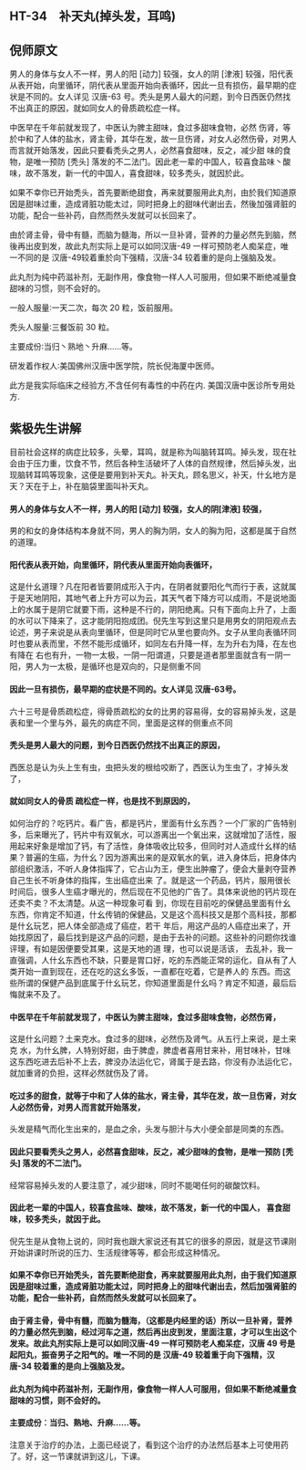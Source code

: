 ## HT-34　补天丸(掉头发，耳鸣)

## 倪师原文

男人的身体与女人不一样，男人的阳 [动力] 较强，女人的阴 [津液] 较强，阳代表从表开始，向里循环，阴代表从里面开始向表循环，因此一旦有损伤，最早期的症状是不同的。女人详见 汉唐-63 号。秃头是男人最大的问题，到今日西医仍然找不出真正的原因，就如同女人的骨质疏松症一样。

中医早在千年前就发现了，中医认为脾主甜味，食过多甜味食物，必然 伤肾，等於中和了人体的盐水，肾主骨，其华在发，故一旦伤肾，对女人必然伤骨，对男人而言就开始落发，因此只要看秃头之男人，必然喜食甜味，反之，减少甜 味的食物，是唯一预防 [秃头] 落发的不二法门。因此老一辈的中国人，较喜食盐味丶酸味，故不落发，新一代的中国人，喜食甜味，较多秃头，就因於此。

如果不幸你已开始秃头，首先要断绝甜食，再来就要服用此丸剂，由於我们知道原因是甜味过重，造成肾脏功能太过，同时把身上的甜味代谢出去，然後加强肾脏的功能，配合一些补药，自然而然头发就可以长回来了。

由於肾主骨，骨中有髓，而脑为髓海，所以一旦补肾，营养的力量必然先到脑，然後再出皮到发，故此丸剂实际上是可以如同汉唐-49 一样可预防老人痴呆症，唯一不同的是 汉唐-49较着重於向下强精，汉唐-34 较着重的是向上强脑及发。

此丸剂为纯中药滋补剂，无副作用，像食物一样人人可服用，但如果不断绝减量食甜味的习惯，则不会好的。

一般人服量∶一天二次，每次 20 粒，饭前服用。

秃头人服量∶三餐饭前 30 粒。

主要成份∶当归丶熟地丶升麻……等。

研发着作权人∶美国佛州汉唐中医学院，院长倪海厦中医师。

此方是我实际临床之经验方,不含任何有毒性的中药在内. 美国汉唐中医诊所专用处方.

## 紫极先生讲解

目前社会这样的病症比较多，头晕，耳鸣，就是称为叫脑转耳鸣。掉头发，现在社会由于压力重，饮食不节，然后各种生活破坏了人体的自然规律，然后掉头发，出现脑转耳鸣等现象，这便是要用到补天丸。补天丸，顾名思义，补天，什幺地方是天？天在于上，补在脑袋里面叫补天丸。

#### 男人的身体与女人不一样，男人的阳 [动力] 较强，女人的阴[津液] 较强，

男的和女的身体结构本身就不同，男人的胸为阴，女人的胸为阳，这都是属于自然的道理。

#### 阳代表从表开始，向里循环，阴代表从里面开始向表循环，

这是什幺道理？凡在阳者皆要阴成形入于内，在阴者就要阳化气而行于表，这就属于是天地阴阳，其地气者上升方可以为云，其天气者下降方可以成雨，不是说地面上的水属于是阴它就要下雨，这种是不行的，阴阳绝离。只有下面向上升了，上面的水可以下降来了，这才能阴阳抱成团。倪先生写到这里只是用男女的阴阳观点去论述，男子来说是从表向里循环，但是同时它从里也要向外。女子从里向表循环同时也要从表而里，不然不能形成循环，如同左右升降一样，左为升右为降，在左也有降在 右也有升，一物一太极，一阴一阳谓道，只要是道者那里面就含有一阴一阳，男人为一太极，是循环也是双向的，只是侧重不同

#### 因此一旦有损伤，最早期的症状是不同的。女人详见 汉唐-63号。

六十三号是骨质疏松症，得骨质疏松的女的比男的容易得，女的容易掉头发，这是表和里一个里与外，最先的病症不同，里面是这样的侧重点不同

#### 秃头是男人最大的问题，到今日西医仍然找不出真正的原因，

西医总是认为头上生有虫，虫把头发的根给咬断了，西医认为生虫了，才掉头发了，

#### 就如同女人的骨质 疏松症一样，也是找不到原因的，

如何治疗的？吃钙片。看广告，都是钙片，里面有什幺东西？一个厂家的广告特别多，后来曝光了，钙片中有双氧水，可以游离出一个氧出来，这就增加了活性，服用起来好象是增加了钙，有了活性，身体吸收比较多，但同时对人造成什幺样的结果？普遍的生癌，为什幺？因为游离出来的是双氧水的氧，进入身体后，把身体内部组织激活，不听人身体指挥了，它占山为王，便生出肿瘤了，便会大量剥夺营养自己生长不听身体的指挥，生出癌症出来 了。就是这一个药品，钙片，服用很长时间后，很多人生癌才曝光的，然后现在不见他的广告了。具体来说他的钙片现在还卖不卖？不太清楚。从这一种现象可看 到，你现在目前吃的保健品里面有什幺东西，你肯定不知道，什幺传销的保健品，又是这个高科技又是那个高科技，那都是什幺玩艺，把人体全部造成了癌症，若干 年后，用这产品的人癌症出来了，开始找原因了，最后找到是这产品的问题，是由于去补的问题。这些补的问题你找谁评理，有如是因便要受其果，这是天地的道 理，也可以说是活该， 去乱补，我一直强调，人什幺东西也不缺，只要是胃口好，吃的东西能正常的运化，自从有了人类开始一直到现在，还在吃的这幺多饭，一直都在吃着，它是养人的 东西。而这些所谓的保健产品到底属于什幺玩艺，你知道里面是什幺吗？肯定不知道，最后后悔就来不及了。

#### 中医早在千年前就发现了，中医认为脾主甜味，食过多甜味食物，必然伤肾，

这是什幺问题？土来克水。食过多的甜味，必然伤及肾气。从五行上来说，是土来克 水，为什幺脾，人特别好甜，由于脾虚，脾虚者喜用甘来补，用甘味补，甘味这东西吃进去后补不上去，脾没办法运化它，肾属于是去路，你没有办法运化它，就加重肾的负担，这样必然就伤及了肾。

#### 吃过多的甜食，就等于中和了人体的盐水，肾主骨，其华在发，故一旦伤肾，对女人必然伤骨，对男人而言就开始落发，

头发是精气而化生出来的，是血之余，头发与胆汁与大小便全部是同类的东西。

#### 因此只要看秃头之男人，必然喜食甜味，反之，减少甜味的食物，是唯一预防 [秃头] 落发的不二法门。

经常容易掉头发的人要注意了，减少甜味，同时不能喝任何的碳酸饮料。

#### 因此老一辈的中国人，较喜食盐味、酸味，故不落发，新一代的中国人， 喜食甜味，较多秃头，就因于此。

倪先生是从食物上说的，同时我也跟大家说还有其它的很多的原因，就是这节课刚开始讲课时所说的压力、生活规律等等，都会形成这种情况。

#### 如果不幸你已开始秃头，首先要断绝甜食，再来就要服用此丸剂，由于我们知道原因是甜味过重，造成肾脏功能太过，同时把身上的甜味代谢出去，然后加强肾脏的功能，配合一些补药，自然而然头发就可以长回来了。

#### 由于肾主骨，骨中有髓，而脑为髓海，（这都是内经里的话）所以一旦补肾，营养的力量必然先到脑，经过河车之道，然后再出皮到发，里面注意，才可以生出这个 发来。故此丸剂实际上是可以如同汉唐-49 一样可预防老人痴呆症，汉唐 49 号是起阳丸，振奋男子之阳气的。唯一不同的是 汉唐-49 较着重于向下强精，汉唐-34 较着重的是向上强脑及发。

#### 此丸剂为纯中药滋补剂，无副作用，像食物一样人人可服用，但如果不断绝减量食甜味的习惯，则不会好的。

#### 主要成份︰当归、熟地、升麻……等。

注意关于治疗的办法，上面已经说了，看到这个治疗的办法然后基本上可使用药了。好，这一节课就讲到这儿，下课。